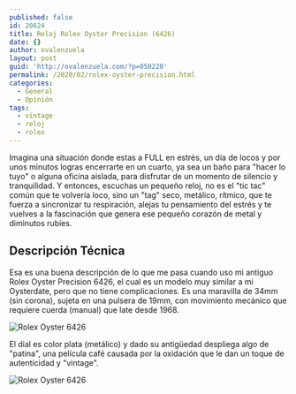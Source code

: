```yaml
---
published: false
id: 20624
title: Reloj Rolex Oyster Precision (6426)
date: {}
author: ovalenzuela
layout: post
guid: 'http://ovalenzuela.com/?p=050220'
permalink: /2020/02/rolex-oyster-precision.html
categories:
  - General
  - Opinión
tags:
  - vintage
  - reloj
  - rolex
---
```

Imagina una situación donde estas a FULL en estrés, un día de locos y por unos minutos logras encerrarte en un cuarto, ya sea un baño para "hacer lo tuyo" o alguna oficina aislada, para disfrutar de un momento de silencio y tranquilidad. Y entonces, escuchas un pequeño reloj, no es el "tic tac" común que te volvería loco, sino un "tag" seco, metálico, rítmico, que te fuerza a sincronizar tu respiración, alejas tu pensamiento del estrés y te vuelves a la fascinación que genera ese pequeño corazón de metal y diminutos rubíes.

## Descripción Técnica

Esa es una buena descripción de lo que me pasa cuando uso mi antiguo Rolex Oyster Precision 6426, el cual es un modelo muy similar a mi Oysterdate, pero que no tiene complicaciones. Es una maravilla de 34mm (sin corona), sujeta en una pulsera de 19mm, con movimiento mecánico que requiere cuerda (manual) que late desde 1968.

![Rolex Oyster 6426](http://ovalenzuela.com/images/2020/photo_2020-02-06%2000.32.20.jpeg)

El dial es color plata (metálico) y dado su antigüedad despliega algo de "patina", una película café causada por la oxidación que le dan un toque de autenticidad y "vintage".

![Rolex Oyster 6426](http://ovalenzuela.com/images/2020/2020-02-05-rolex-oyster-precision-2.jpg)
